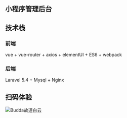 ## 小程序管理后台


## 技术栈

### 前端

  vue + vue-router + axios + elementUI + ES6 + webpack
  
### 后端
  
  Laravel 5.4 + Mysql + Nginx


## 扫码体验

![](https://appvf.com/images/acode.jpg 'Budda故道白云')

